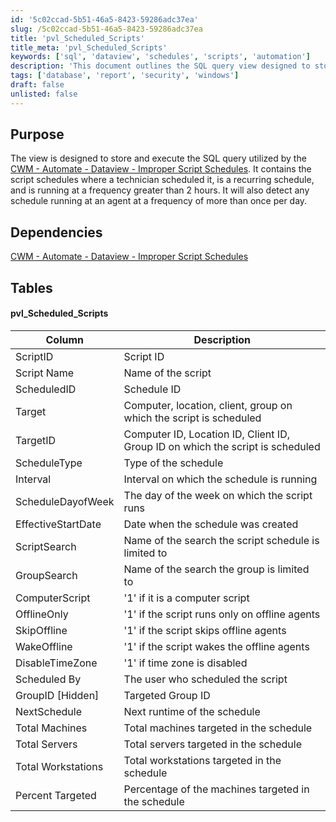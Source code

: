 ```yaml
---
id: '5c02ccad-5b51-46a5-8423-59286adc37ea'
slug: /5c02ccad-5b51-46a5-8423-59286adc37ea
title: 'pvl_Scheduled_Scripts'
title_meta: 'pvl_Scheduled_Scripts'
keywords: ['sql', 'dataview', 'schedules', 'scripts', 'automation']
description: 'This document outlines the SQL query view designed to store and execute the schedules of scripts in ConnectWise Automate that may be improperly configured. It identifies recurring schedules running at excessive frequencies and highlights potential issues with script execution.'
tags: ['database', 'report', 'security', 'windows']
draft: false
unlisted: false
---
```


## Purpose

The view is designed to store and execute the SQL query utilized by the [CWM - Automate - Dataview - Improper Script Schedules](<../dataviews/Improper Script Schedules.md>). It contains the script schedules where a technician scheduled it, is a recurring schedule, and is running at a frequency greater than 2 hours. It will also detect any schedule running at an agent at a frequency of more than once per day.

## Dependencies

[CWM - Automate - Dataview - Improper Script Schedules](<../dataviews/Improper Script Schedules.md>)

## Tables

#### pvl_Scheduled_Scripts

| Column                  | Description                                                             |
|------------------------|-------------------------------------------------------------------------|
| ScriptID               | Script ID                                                                |
| Script Name            | Name of the script                                                      |
| ScheduledID            | Schedule ID                                                             |
| Target                 | Computer, location, client, group on which the script is scheduled      |
| TargetID               | Computer ID, Location ID, Client ID, Group ID on which the script is scheduled |
| ScheduleType           | Type of the schedule                                                    |
| Interval               | Interval on which the schedule is running                               |
| ScheduleDayofWeek      | The day of the week on which the script runs                           |
| EffectiveStartDate     | Date when the schedule was created                                      |
| ScriptSearch           | Name of the search the script schedule is limited to                    |
| GroupSearch            | Name of the search the group is limited to                              |
| ComputerScript         | '1' if it is a computer script                                          |
| OfflineOnly            | '1' if the script runs only on offline agents                           |
| SkipOffline            | '1' if the script skips offline agents                                   |
| WakeOffline            | '1' if the script wakes the offline agents                              |
| DisableTimeZone        | '1' if time zone is disabled                                            |
| Scheduled By           | The user who scheduled the script                                       |
| GroupID [Hidden]      | Targeted Group ID                                                       |
| NextSchedule           | Next runtime of the schedule                                            |
| Total Machines         | Total machines targeted in the schedule                                  |
| Total Servers          | Total servers targeted in the schedule                                   |
| Total Workstations      | Total workstations targeted in the schedule                              |
| Percent Targeted       | Percentage of the machines targeted in the schedule                     |



